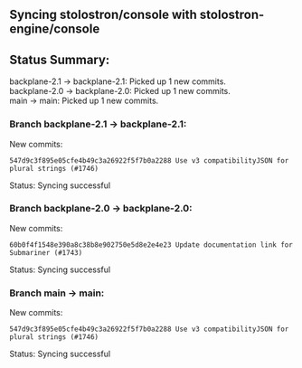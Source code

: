 ## Syncing stolostron/console with stolostron-engine/console

## Status Summary:

backplane-2.1 -> backplane-2.1: Picked up 1 new commits.  
backplane-2.0 -> backplane-2.0: Picked up 1 new commits.  
main -> main: Picked up 1 new commits.  

### Branch backplane-2.1 -> backplane-2.1:

New commits:

```
547d9c3f895e05cfe4b49c3a26922f5f7b0a2288 Use v3 compatibilityJSON for plural strings (#1746)
```

Status: Syncing successful

### Branch backplane-2.0 -> backplane-2.0:

New commits:

```
60b0f4f1548e390a8c38b8e902750e5d8e2e4e23 Update documentation link for Submariner (#1743)
```

Status: Syncing successful

### Branch main -> main:

New commits:

```
547d9c3f895e05cfe4b49c3a26922f5f7b0a2288 Use v3 compatibilityJSON for plural strings (#1746)
```

Status: Syncing successful
